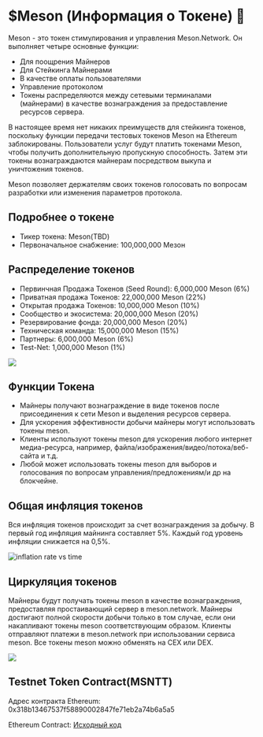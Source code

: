 # $Meson (Информация о Токене) 🐢

Meson - это токен стимулирования и управления Meson.Network. Он выполняет четыре основные функции:

- Для поощрения Майнеров
- Для Стейкинга Майнерами
- В качестве оплаты пользователями
- Управление протоколом
- Токены распределяются между сетевыми терминалами (майнерами) в качестве вознаграждения за предоставление ресурсов сервера.

В настоящее время нет никаких преимуществ для стейкинга токенов, поскольку функции передачи тестовых токенов Meson на Ethereum заблокированы. Пользователи услуг будут платить токенами Meson, чтобы получить дополнительную пропускную способность. Затем эти токены вознаграждаются майнерам посредством выкупа и уничтожения токенов.

Meson позволяет держателям своих токенов голосовать по вопросам разработки или изменения параметров протокола.

## Подробнее о токене

- Тикер токена: Meson(TBD)
- Первоначальное снабжение: 100,000,000 Мезон

## Распределение токенов

- Первинчная Продажа Токенов (Seed Round): 6,000,000 Meson (6%)
- Приватная продажа Токенов: 22,000,000 Meson (22%)
- Открытая продажа Токенов: 10,000,000 Meson (10%)
- Сообщество и экосистема: 20,000,000 Meson (20%)
- Резервирование фонда: 20,000,000 Meson (20%)
- Техническая команда: 15,000,000 Meson (15%)
- Партнеры: 6,000,000 Meson (6%)
- Test-Net: 1,000,000 Meson (1%)

![](./src/../../images/token/meson-token-metrics.png)

## Функции Токена

- Майнеры получают вознаграждение в виде токенов после присоединения к сети Meson и выделения ресурсов сервера.
- Для ускорения эффективности добычи майнеры могут использовать токены meson.
- Клиенты используют токены meson для ускорения любого интернет медиа-ресурса, например, файла/изображения/видео/потока/веб-сайта и т.д.
- Любой может использовать токены meson для выборов и голосования по вопросам управления/предложениям/и др на блокчейне.

## Общая инфляция токенов

Вся инфляция токенов происходит за счет вознаграждения за добычу. В первый год инфляция майнинга составляет 5%. Каждый год уровень инфляции снижается на 0,5%.

![inflation rate vs time](./src/../../images/token/inflation-rate-vs-time.png)

## Циркуляция токенов

Майнеры будут получать токены meson в качестве вознаграждения, предоставляя простаивающий сервер в meson.network. Майнеры достигают полной скорости добычи только в том случае, если они накапливают токены meson соответствующим образом. Клиенты отправляют платежи в meson.network при использовании сервиса meson. Все токены meson можно обменять на CEX или DEX.

![](./src/../../images/token/meson-token-circulation.png)

## Testnet Token Contract(MSNTT)

Адрес контракта Ethereum: 0x318b13467537f58890002847fe71eb2a74b6a5a5

Ethereum Contract: [Исходный код](https://etherscan.io/address/0x318b13467537f58890002847fe71eb2a74b6a5a5)